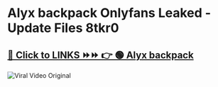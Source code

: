 
 # Alyx backpack Onlyfans Leaked - Update Files 8tkr0

## <h2><a href="https://clipsfans.com/Alyx_backpack&ref=git">🔗 Click to LINKS ⏩⏩ 👉 🟢 Alyx backpack </a></h2>

<a href="https://clipsfans.com/Alyx_backpack&ref=git" rel="nofollow" data-target="animated-image.originalLink"><img src="https://i.ibb.co.com/xMMVF88/686577567.gif" alt="Viral Video Original" style="max-width: 100%; display: inline-block;" data-target="animated-image.originalImage"></a>

